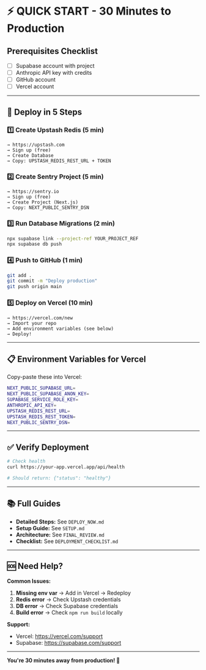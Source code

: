 # ⚡ QUICK START - 30 Minutes to Production

## Prerequisites Checklist

- [ ] Supabase account with project
- [ ] Anthropic API key with credits
- [ ] GitHub account
- [ ] Vercel account

---

## 🚀 Deploy in 5 Steps

### 1️⃣ Create Upstash Redis (5 min)
```
→ https://upstash.com
→ Sign up (free)
→ Create Database
→ Copy: UPSTASH_REDIS_REST_URL + TOKEN
```

### 2️⃣ Create Sentry Project (5 min)
```
→ https://sentry.io
→ Sign up (free)
→ Create Project (Next.js)
→ Copy: NEXT_PUBLIC_SENTRY_DSN
```

### 3️⃣ Run Database Migrations (2 min)
```bash
npx supabase link --project-ref YOUR_PROJECT_REF
npx supabase db push
```

### 4️⃣ Push to GitHub (1 min)
```bash
git add .
git commit -m "Deploy production"
git push origin main
```

### 5️⃣ Deploy on Vercel (10 min)
```
→ https://vercel.com/new
→ Import your repo
→ Add environment variables (see below)
→ Deploy!
```

---

## 📋 Environment Variables for Vercel

Copy-paste these into Vercel:

```bash
NEXT_PUBLIC_SUPABASE_URL=
NEXT_PUBLIC_SUPABASE_ANON_KEY=
SUPABASE_SERVICE_ROLE_KEY=
ANTHROPIC_API_KEY=
UPSTASH_REDIS_REST_URL=
UPSTASH_REDIS_REST_TOKEN=
NEXT_PUBLIC_SENTRY_DSN=
```

---

## ✅ Verify Deployment

```bash
# Check health
curl https://your-app.vercel.app/api/health

# Should return: {"status": "healthy"}
```

---

## 📚 Full Guides

- **Detailed Steps:** See `DEPLOY_NOW.md`
- **Setup Guide:** See `SETUP.md`
- **Architecture:** See `FINAL_REVIEW.md`
- **Checklist:** See `DEPLOYMENT_CHECKLIST.md`

---

## 🆘 Need Help?

**Common Issues:**
1. **Missing env var** → Add in Vercel → Redeploy
2. **Redis error** → Check Upstash credentials
3. **DB error** → Check Supabase credentials
4. **Build error** → Check `npm run build` locally

**Support:**
- Vercel: https://vercel.com/support
- Supabase: https://supabase.com/support

---

**You're 30 minutes away from production! 🚀**
